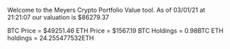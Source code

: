 Welcome to the Meyers Crypto Portfolio Value tool. 
As of 03/01/21 at 21:21:07 our valuation is $86279.37 

BTC Price = $49251.46
 ETH Price = $1567.19
BTC Holdings = 0.98BTC
 ETH holdings = 24.255477532ETH 
